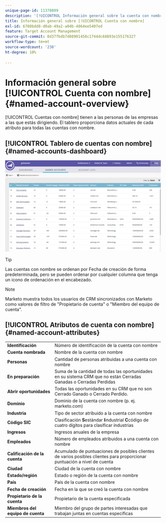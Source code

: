```yaml
---
unique-page-id: 11378809
description: '[!UICONTROL Información general sobre la cuenta con nombre] - Documentos de Marketo - Documentación del producto'
title: Información general sobre [!UICONTROL Cuenta con nombre]
exl-id: 6708bdd8-d0ab-49a2-a04b-4064ee5407ed
feature: Target Account Management
source-git-commit: 0d37fbdb7d08901458c1744dc68893e155176327
workflow-type: tm+mt
source-wordcount: '238'
ht-degree: 10%

---
```


# Información general sobre [!UICONTROL Cuenta con nombre] {#named-account-overview}

[!UICONTROL Cuentas con nombre] tienen a las personas de las empresas a las que estás dirigiendo. El tablero proporciona datos actuales de cada atributo para todas las cuentas con nombre.

## [!UICONTROL Tablero de cuentas con nombre] {#named-accounts-dashboard}

![](assets/one.png)

>[!TIP]
>
>Las cuentas con nombre se ordenan por Fecha de creación de forma predeterminada, pero se pueden ordenar por cualquier columna que tenga un icono de ordenación en el encabezado.

>[!NOTE]
>
>Marketo muestra todos los usuarios de CRM sincronizados con Marketo como valores de filtro de &quot;Propietario de cuenta&quot; o &quot;Miembro del equipo de cuenta&quot;.

## [!UICONTROL Atributos de cuenta con nombre] {#named-account-attributes}

<table> 
 <tbody> 
  <tr> 
   <td><strong><span class="uicontrol">Identificación</span></strong></td> 
   <td>Número de identificación de la cuenta con nombre</td> 
  </tr> 
  <tr> 
   <td><strong><span class="uicontrol">Cuenta nombrada</span></strong></td> 
   <td>Nombre de la cuenta con nombre</td> 
  </tr> 
  <tr> 
   <td><strong><span class="uicontrol">Personas</span></strong></td> 
   <td>Cantidad de personas atribuidas a una cuenta con nombre</td> 
  </tr> 
  <tr> 
   <td><strong><span class="uicontrol">En preparación</span></strong></td> 
   <td>Suma de la cantidad de todas las oportunidades en su sistema CRM que no están Cerradas Ganadas o Cerradas Perdidas</td> 
  </tr> 
  <tr> 
   <td><strong><span class="uicontrol">Abrir oportunidades</span></strong></td> 
   <td>Todas las oportunidades en su CRM que no son Cerrado Ganado o Cerrado Perdido.</td> 
  </tr> 
  <tr> 
   <td><strong><span class="uicontrol">Dominio</span></strong></td> 
   <td>Dominio de la cuenta con nombre (p. ej. marketo.com)</td> 
  </tr> 
  <tr> 
   <td><strong><span class="uicontrol">Industria</span></strong></td> 
   <td>Tipo de sector atribuido a la cuenta con nombre</td> 
  </tr> 
  <tr> 
   <td><strong><span class="uicontrol">Código SIC</span></strong></td> 
   <td><span>Clasificación <strong>S</strong>estándar <strong>I</strong>industrial <strong>C</strong>código de cuatro dígitos para clasificar industrias<br></span></td> 
  </tr> 
  <tr> 
   <td><strong><span class="uicontrol">Ingresos</span></strong></td> 
   <td>Ingresos anuales de la empresa</td> 
  </tr> 
  <tr> 
   <td><strong><span class="uicontrol">Empleados</span></strong></td> 
   <td>Número de empleados atribuidos a una cuenta con nombre</td> 
  </tr> 
  <tr> 
   <td colspan="1"><strong><span class="uicontrol">Calificación de la cuenta</span></strong></td> 
   <td colspan="1">Acumulado de puntuaciones de posibles clientes de varios posibles clientes para proporcionar puntuación a nivel de cuenta</td> 
  </tr> 
  <tr> 
   <td colspan="1"><strong><span class="uicontrol">Ciudad</span></strong></td> 
   <td colspan="1">Ciudad de la cuenta con nombre</td> 
  </tr> 
  <tr> 
   <td colspan="1"><strong><span class="uicontrol">Estado/región</span></strong></td> 
   <td colspan="1">Estado o región de la cuenta con nombre</td> 
  </tr> 
  <tr> 
   <td colspan="1"><strong><span class="uicontrol">País</span></strong></td> 
   <td colspan="1">País de la cuenta con nombre</td> 
  </tr> 
  <tr> 
   <td colspan="1"><strong><span class="uicontrol">Fecha de creación</span></strong></td> 
   <td colspan="1">Fecha en la que se creó la cuenta con nombre</td> 
  </tr> 
  <tr> 
   <td colspan="1"><strong><span class="uicontrol">Propietario de la cuenta</span></strong></td> 
   <td colspan="1">Propietario de la cuenta especificada</td> 
  </tr> 
  <tr> 
   <td colspan="1"><strong><span class="uicontrol">Miembros del equipo de cuenta</span></strong></td> 
   <td colspan="1">Miembro del grupo de partes interesadas que trabajan juntas en cuentas específicas</td> 
  </tr> 
 </tbody> 
</table>

